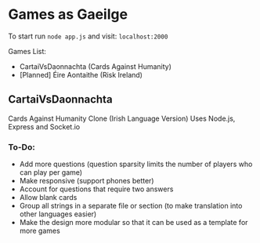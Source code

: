 # Games as Gaeilge

To start run `node app.js` and visit: `localhost:2000`

Games List:
* CartaiVsDaonnachta (Cards Against Humanity)
* [Planned] Éire Aontaithe (Risk Ireland)

## CartaiVsDaonnachta
Cards Against Humanity Clone (Irish Language Version)
Uses Node.js, Express and Socket.io

### To-Do:
- Add more questions (question sparsity limits the number of players who can play per game)
- Make responsive (support phones better)
- Account for questions that require two answers
- Allow blank cards
- Group all strings in a separate file or section (to make translation into other languages easier)
- Make the design more modular so that it can be used as a template for more games

